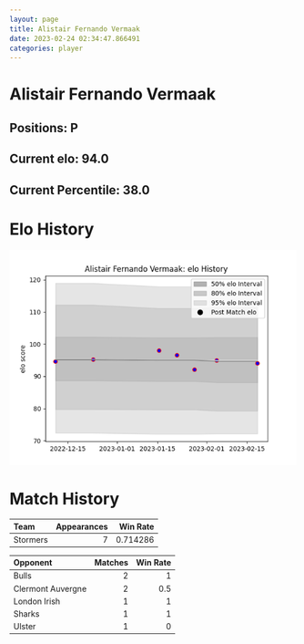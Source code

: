 ```yaml
---  
layout: page  
title: Alistair Fernando Vermaak  
date: 2023-02-24 02:34:47.866491  
categories: player  
---
```

# Alistair Fernando Vermaak

## Positions: P

## Current elo: 94.0

## Current Percentile: 38.0

# Elo History


![elo history](history_AlistairFernandoVermaak.png)
# Match History


| Team     |   Appearances |   Win Rate |
|:---------|--------------:|-----------:|
| Stormers |             7 |   0.714286 |

| Opponent          |   Matches |   Win Rate |
|:------------------|----------:|-----------:|
| Bulls             |         2 |        1   |
| Clermont Auvergne |         2 |        0.5 |
| London Irish      |         1 |        1   |
| Sharks            |         1 |        1   |
| Ulster            |         1 |        0   |